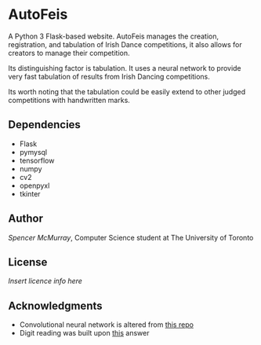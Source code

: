 # AutoFeis

A Python 3 Flask-based website. AutoFeis manages the creation, registration,
and tabulation of Irish Dance competitions, it also allows for creators to
manage their competition.

Its distinguishing factor is tabulation. It uses a neural network
to provide very fast tabulation of results from Irish Dancing competitions.

Its worth noting that the tabulation could be easily extend to other judged 
competitions with handwritten marks.

## Dependencies

* Flask
* pymysql
* tensorflow
* numpy
* cv2
* openpyxl
* tkinter

## Author

*Spencer McMurray*, Computer Science student at The University of Toronto

## License

*Insert licence info here*

## Acknowledgments

* Convolutional neural network is altered from [this repo](https://github.com/Hvass-Labs/TensorFlow-Tutorials)
* Digit reading was built upon [this](https://stackoverflow.com/questions/51867834/recognizing-handwritten-digits-off-a-scanned-image) answer

